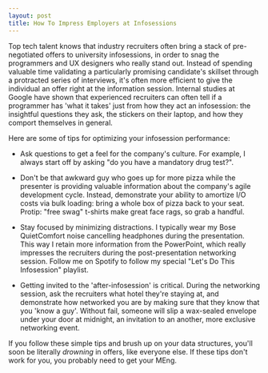 ```yaml
---
layout: post
title: How To Impress Employers at Infosessions 
---
```

Top tech talent knows that industry recruiters often bring a stack of
pre-negotiated offers to university infosessions, in order to snag the programmers
and UX designers who really stand out.  Instead of spending valuable time 
validating a particularly promising candidate's skillset through a protracted
series of interviews, it's often more efficient to give the individual an
offer right at the information session.  Internal studies at Google have shown
that experienced recruiters can often tell if a programmer has 'what it takes'
just from how they act an infosession: the insightful questions they ask, the
stickers on their laptop, and how they comport themselves in general.

Here are some of tips for optimizing your infosession performance:

- Ask questions to get a feel for the company's culture.  For example, I always
  start off by asking "do you have a mandatory drug test?".

- Don't be that awkward guy who goes up for more pizza while the presenter is
  providing valuable information about the company's agile development
cycle. Instead, demonstrate your ability to amortize I/O costs via bulk loading:
bring a whole box of pizza back to your seat.  Protip: "free swag" t-shirts make
great face rags, so grab a handful.

- Stay focused by minimizing distractions.  I typically wear my Bose
  QuietComfort noise cancelling headphones during the presentation.  This way I
retain more information from the PowerPoint, which really impresses the
recruiters during the post-presentation networking session.  Follow me on Spotify to
follow my special "Let's Do This Infosession" playlist.

- Getting invited to the 'after-infosession' is critical.  During the networking
  session, ask the recruiters what hotel they're staying at, and demonstrate how
networked you are by making sure that they know that you 'know a guy'.  Without
fail, someone will slip a wax-sealed envelope under your door at midnight,
an invitation to an another, more exclusive networking event.  

If you follow these simple tips and brush up on your data structures, you'll
soon be literally *drowning* in offers, like everyone else.  If these tips don't work
for you, you probably need to get your MEng.
